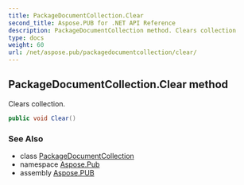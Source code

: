 ```yaml
---
title: PackageDocumentCollection.Clear
second_title: Aspose.PUB for .NET API Reference
description: PackageDocumentCollection method. Clears collection
type: docs
weight: 60
url: /net/aspose.pub/packagedocumentcollection/clear/
---
```

## PackageDocumentCollection.Clear method

Clears collection.

```csharp
public void Clear()
```

### See Also

* class [PackageDocumentCollection](../)
* namespace [Aspose.Pub](../../packagedocumentcollection/)
* assembly [Aspose.PUB](../../../)


